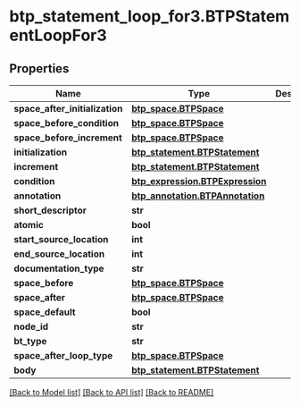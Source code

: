 # btp_statement_loop_for3.BTPStatementLoopFor3

## Properties
Name | Type | Description | Notes
------------ | ------------- | ------------- | -------------
**space_after_initialization** | [**btp_space.BTPSpace**](BTPSpace.md) |  | [optional] 
**space_before_condition** | [**btp_space.BTPSpace**](BTPSpace.md) |  | [optional] 
**space_before_increment** | [**btp_space.BTPSpace**](BTPSpace.md) |  | [optional] 
**initialization** | [**btp_statement.BTPStatement**](BTPStatement.md) |  | [optional] 
**increment** | [**btp_statement.BTPStatement**](BTPStatement.md) |  | [optional] 
**condition** | [**btp_expression.BTPExpression**](BTPExpression.md) |  | [optional] 
**annotation** | [**btp_annotation.BTPAnnotation**](BTPAnnotation.md) |  | [optional] 
**short_descriptor** | **str** |  | [optional] 
**atomic** | **bool** |  | [optional] 
**start_source_location** | **int** |  | [optional] 
**end_source_location** | **int** |  | [optional] 
**documentation_type** | **str** |  | [optional] 
**space_before** | [**btp_space.BTPSpace**](BTPSpace.md) |  | [optional] 
**space_after** | [**btp_space.BTPSpace**](BTPSpace.md) |  | [optional] 
**space_default** | **bool** |  | [optional] 
**node_id** | **str** |  | [optional] 
**bt_type** | **str** |  | [optional] 
**space_after_loop_type** | [**btp_space.BTPSpace**](BTPSpace.md) |  | [optional] 
**body** | [**btp_statement.BTPStatement**](BTPStatement.md) |  | [optional] 

[[Back to Model list]](../README.md#documentation-for-models) [[Back to API list]](../README.md#documentation-for-api-endpoints) [[Back to README]](../README.md)


